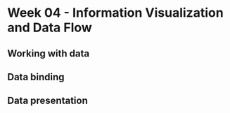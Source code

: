# Week 04 - Information Visualization and Data Flow

## Working with data

## Data binding

## Data presentation